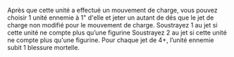 Après que cette unité a effectué un
mouvement de charge, vous pouvez
choisir 1 unité ennemie à 1" d'elle
et jeter un autant de dés que le jet de
charge non modifié pour le mouvement
de charge. Soustrayez 1 au jet si cette
unité ne compte plus qu’une figurine
Soustrayez 2 au jet si cette unité ne
compte plus qu'une figurine. Pour
chaque jet de 4+, l’unité ennemie
subit 1 blessure mortelle.